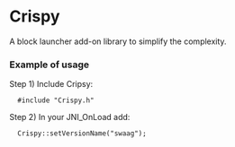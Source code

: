 # Crispy
A block launcher add-on library to simplify the complexity.
### Example of usage
Step 1) Include Cripsy:
```
  #include "Crispy.h"
```
Step 2) In your JNI_OnLoad add:
```
  Crispy::setVersionName("swaag");
```
